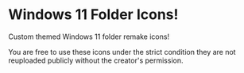 # Windows 11 Folder Icons!
Custom themed Windows 11 folder remake icons!

You are free to use these icons under the strict condition they are not reuploaded publicly without the creator's permission.
